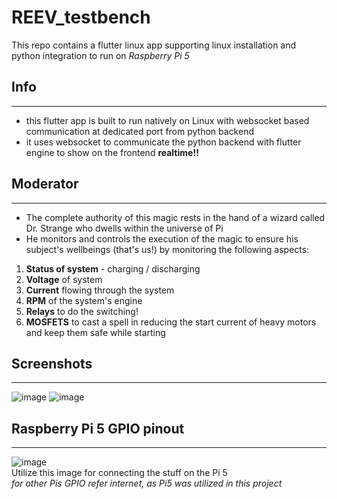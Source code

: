 # REEV_testbench
This repo contains a flutter linux app supporting linux installation and python integration to run on _Raspberry Pi 5_

## Info
---
- this flutter app is built to run natively on Linux with websocket based communication at dedicated port from python backend
- it uses websocket to communicate the python backend with flutter engine to show on the frontend **realtime!!**

## Moderator
---
- The complete authority of this magic rests in the hand of a wizard called Dr. Strange who dwells within the universe of Pi
- He monitors and controls the execution of the magic to ensure his subject's wellbeings (that's us!) by monitoring the following aspects:
1. **Status of system** - charging / discharging
2. **Voltage** of system
3. **Current** flowing through the system
4. **RPM** of the system's engine
5. **Relays** to do the switching!
6. **MOSFETS** to cast a spell in reducing the start current of heavy motors and keep them safe while starting

## Screenshots
---
![image](https://github.com/user-attachments/assets/f0f7766c-f318-4838-8f7a-1a292396da99)
![image](https://github.com/user-attachments/assets/4be850b1-27f8-443a-a5cc-90f9951b10a3)

## Raspberry Pi 5 GPIO pinout
---
![image](https://github.com/user-attachments/assets/9db1bf34-d074-4833-85bb-acb80f059bba)
<br> Utilize this image for connecting the stuff on the Pi 5
<br> _for other Pis GPIO refer internet, as Pi5 was utilized in this project_
